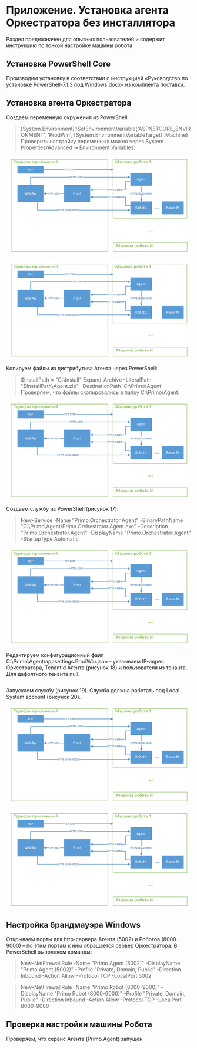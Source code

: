 # Приложение. Установка агента Оркестратора без инсталлятора
Раздел предназначен для опытных пользователей и содержит инструкцию по тонкой настройке машины робота. 

## Установка PowerShell Core
Производим установку в соответствии с инструкцией «Руководство по установке PowerShell-7.1.3 под Windows.docx» из комплекта поставки.

## Установка агента Оркестратора
Создаем переменную окружения из PowerShell:
> [System.Environment]::SetEnvironmentVariable('ASPNETCORE_ENVIRONMENT', 'ProdWin', [System.EnvironmentVariableTarget]::Machine)
Проверить настройку переменных можно через System Properties/Advanced ➝ Environment Variables:

![](<../../../.gitbook/assets/Машина-Робота-W. Компоненты Орка.png>)

![](<../../../.gitbook/assets/Машина-Робота-W. Компоненты Орка.png>)

Копируем файлы из дистрибутива Агента через PowerShell:
>$InstallPath = "C:\Install" 
>Expand-Archive -LiteralPath "$InstallPath\Agent.zip" -DestinationPath 'C:\Primo\Agent'
	Проверяем, что файлы скопировались в папку C:\Primo\Agent:
  
![](<../../../.gitbook/assets/Машина-Робота-W. Компоненты Орка.png>)

Создаем службу из PowerShell (рисунок 17):
>New-Service -Name "Primo.Orchestrator.Agent" -BinaryPathName "C:\Primo\Agent\Primo.Orchestrator.Agent.exe" -Description "Primo.Orchestrator.Agent" -DisplayName "Primo.Orchestrator.Agent" -StartupType Automatic

![](<../../../.gitbook/assets/Машина-Робота-W. Компоненты Орка.png>)

Редактируем конфигурационный файл C:\Primo\Agent\appsettings.ProdWin.json – указываем IP-адрес Оркестратора, TenantId Агента (рисунок 18) и пользователя из тенанта . Для дефолтного тенанта null.

```json

```

Запускаем службу (рисунок 19). Служба должна работать под Local System account 
(рисунок 20).

![](<../../../.gitbook/assets/Машина-Робота-W. Компоненты Орка.png>)

![](<../../../.gitbook/assets/Машина-Робота-W. Компоненты Орка.png>)

## Настройка брандмауэра Windows
Открываем порты для http-сервера Агента (5002) и Роботов (8000-9000) – по этим портам к ним обращается сервер Оркестратора.
В PowerSchell выполняем команды:
>New-NetFirewallRule -Name "Primo Agent (5002)" -DisplayName "Primo Agent (5002)" -Profile "Private, Domain, Public" -Direction Inbound -Action Allow -Protocol TCP -LocalPort 5002

>New-NetFirewallRule -Name "Primo Robot (8000-9000)" -DisplayName "Primo Robot (8000-9000)" -Profile "Private, Domain, Public" -Direction Inbound -Action Allow -Protocol TCP -LocalPort 8000-9000

## Проверка настройки машины Робота
Проверяем, что сервис Агента (Primo.Agent) запущен






